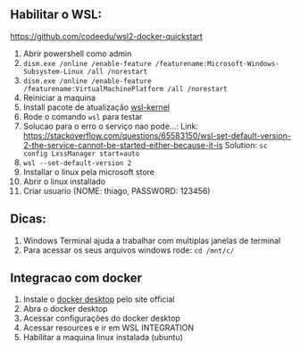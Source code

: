 ## Habilitar o WSL:

https://github.com/codeedu/wsl2-docker-quickstart

1. Abrir powershell como admin
2. `dism.exe /online /enable-feature /featurename:Microsoft-Windows-Subsystem-Linux /all /norestart`
3. `dism.exe /online /enable-feature /featurename:VirtualMachinePlatform /all /norestart`
4. Reiniciar a maquina
5. Install pacote de atualizaçâo [wsl-kernel](https://wslstorestorage.blob.core.windows.net/wslblob/wsl_update_x64.msi)
6. Rode o comando `wsl` para testar
7. Solucao para o erro o serviço nao pode...:
Link: https://stackoverflow.com/questions/65583150/wsl-set-default-version-2-the-service-cannot-be-started-either-because-it-is
Solution: `sc config LxssManager start=auto`
8. `wsl --set-default-version 2`
9. Installar o linux pela microsoft store
10. Abrir o linux installado
11. Criar usuario (NOME: thiago, PASSWORD: 123456)

## Dicas:

1. Windows Terminal ajuda a trabalhar com multiplas janelas de terminal
2. Para acessar os seus arquivos windows rode: `cd /mnt/c/`

## Integracao com docker

1. Instale o [docker desktop](https://www.docker.com/products/docker-desktop/) pelo site official
2. Abra o docker desktop
3. Acessar configuraçôes do docker desktop
4. Acessar resources e ir em WSL INTEGRATION
5. Habilitar a maquina linux instalada (ubuntu)

